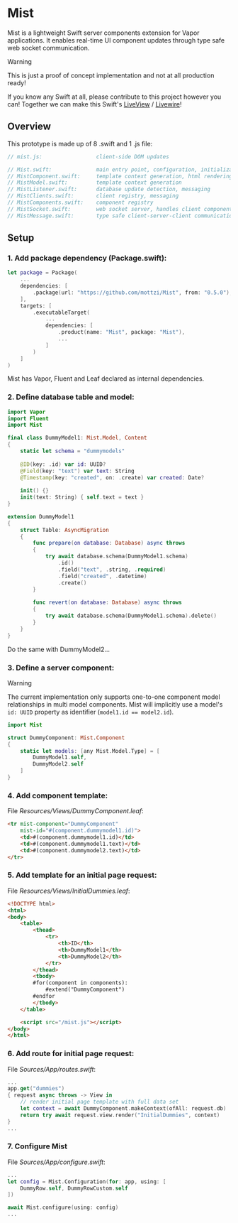 # Mist

Mist is a lightweight Swift server components extension for Vapor applications. It enables real-time UI component updates through type safe web socket communication.

> [!WARNING]
> This is just a proof of concept implementation and not at all production ready!

If you know any Swift at all, please contribute to this project however you can! Together we can make this Swift's [LiveView](https://hexdocs.pm/phoenix_live_view/welcome.html) / [Livewire](https://livewire.laravel.com)!

## Overview

This prototype is made up of 8 .swift and 1 .js file:

```swift
// mist.js:                 client-side DOM updates

// Mist.swift:              main entry point, configuration, initialization
// MistComponent.swift:     template context generation, html rendering
// MistModel.swift:         template context generation
// MistListener.swift:      database update detection, messaging
// MistClients.swift:       client registry, messaging
// MistComponents.swift:    component registry
// MistSocket.swift:        web socket server, handles client component subscriptions
// MistMessage.swift:       type safe client-server-client communication over web sockets
```

## Setup

### 1. Add package dependency (Package.swift):
```swift
let package = Package(
	...
    dependencies: [
        .package(url: "https://github.com/mottzi/Mist", from: "0.5.0"),
    ],
    targets: [
        .executableTarget(
            ...
            dependencies: [
                .product(name: "Mist", package: "Mist"),
                ...
            ]
        )
    ]
)
```
Mist has Vapor, Fluent and Leaf declared as internal dependencies.

### 2. Define database table and model:

```swift
import Vapor
import Fluent
import Mist

final class DummyModel1: Mist.Model, Content
{
    static let schema = "dummymodels"
    
    @ID(key: .id) var id: UUID?
    @Field(key: "text") var text: String
    @Timestamp(key: "created", on: .create) var created: Date?
    
    init() {}
    init(text: String) { self.text = text }
}

extension DummyModel1
{
    struct Table: AsyncMigration
    {
        func prepare(on database: Database) async throws
        {
            try await database.schema(DummyModel1.schema)
                .id()
                .field("text", .string, .required)
                .field("created", .datetime)
                .create()
        }
        
        func revert(on database: Database) async throws
        {
            try await database.schema(DummyModel1.schema).delete()
        }
    }
}
```
Do the same with DummyModel2...

### 3. Define a server component:

> [!WARNING]
> The current implementation only supports one-to-one component model relationships in multi model components. Mist will implicitly use a model's ```id: UUID``` property  as identifier (```model1.id == model2.id```).

```swift
import Mist

struct DummyComponent: Mist.Component
{
    static let models: [any Mist.Model.Type] = [
        DummyModel1.self,
        DummyModel2.self
    ]
}
```

### 4. Add component template: 

File *Resources/Views/DummyComponent.leaf*:

```html
<tr mist-component="DummyComponent"
    mist-id="#(component.dummymodel1.id)">
    <td>#(component.dummymodel1.id)</td>
    <td>#(component.dummymodel1.text)</td>
    <td>#(component.dummymodel2.text)</td>
</tr>

```

### 5. Add template for an initial page request:

File *Resources/Views/InitialDummies.leaf*:

```html
<!DOCTYPE html>
<html>
<body>
    <table>
        <thead>
            <tr>
                <th>ID</th>
                <th>DummyModel1</th>
                <th>DummyModel2</th>
            </tr>
        </thead>
        <tbody>
        #for(component in components):
            #extend("DummyComponent")
        #endfor
        </tbody>
    </table>

    <script src="/mist.js"></script>
</body>
</html>
```

### 6. Add route for initial page request:

File *Sources/App/routes.swift*:

```swift
...
app.get("dummies")
{ request async throws -> View in
    // render initial page template with full data set
    let context = await DummyComponent.makeContext(ofAll: request.db)
    return try await request.view.render("InitialDummies", context)
}
...
```

### 7. Configure Mist

File *Sources/App/configure.swift*:

```swift
...
let config = Mist.Configuration(for: app, using: [
    DummyRow.self, DummyRowCustom.self
])

await Mist.configure(using: config)
...
```
